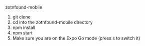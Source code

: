 zotnfound-mobile

1. git clone
2. cd into the zotnfound-mobile directory
3. npm install
4. npm start
5. Make sure you are on the Expo Go mode (press s to switch it)

   
